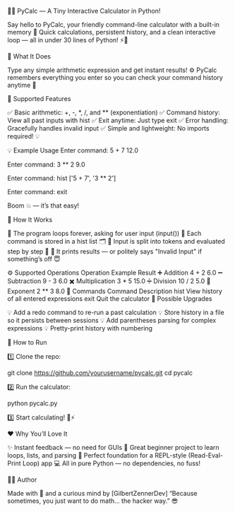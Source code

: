 🧮💥 PyCalc — A Tiny Interactive Calculator in Python!

Say hello to PyCalc, your friendly command-line calculator with a built-in memory 📜
Quick calculations, persistent history, and a clean interactive loop — all in under 30 lines of Python! ⚡🐍

🚀 What It Does

Type any simple arithmetic expression and get instant results! ⚙️
PyCalc remembers everything you enter so you can check your command history anytime 🧠

🧠 Supported Features

✅ Basic arithmetic: +, -, *, /, and ** (exponentiation)
✅ Command history: View all past inputs with hist
✅ Exit anytime: Just type exit
✅ Error handling: Gracefully handles invalid input
✅ Simple and lightweight: No imports required! 💡

💡 Example Usage
Enter command: 5 + 7
12.0

Enter command: 3 ** 2
9.0

Enter command: hist
['5 + 7', '3 ** 2']

Enter command: exit


Boom 💥 — it’s that easy!

🧩 How It Works

🔹 The program loops forever, asking for user input (input())
🔹 Each command is stored in a hist list 🗂️
🔹 Input is split into tokens and evaluated step by step 🧮
🔹 It prints results — or politely says "Invalid Input" if something’s off 😇

⚙️ Supported Operations
Operation	Example	Result
➕ Addition	4 + 2	6.0
➖ Subtraction	9 - 3	6.0
✖️ Multiplication	3 * 5	15.0
➗ Division	10 / 2	5.0
🔼 Exponent	2 ** 3	8.0
📜 Commands
Command	Description
hist	View history of all entered expressions
exit	Quit the calculator
🧠 Possible Upgrades

💡 Add a redo <n> command to re-run a past calculation
💡 Store history in a file so it persists between sessions
💡 Add parentheses parsing for complex expressions
💡 Pretty-print history with numbering

🧰 How to Run

1️⃣ Clone the repo:

git clone https://github.com/yourusername/pycalc.git
cd pycalc


2️⃣ Run the calculator:

python pycalc.py


3️⃣ Start calculating! 🧮⚡

❤️ Why You’ll Love It

✨ Instant feedback — no need for GUIs
🧩 Great beginner project to learn loops, lists, and parsing
💬 Perfect foundation for a REPL-style (Read-Eval-Print Loop) app
💻 All in pure Python — no dependencies, no fuss!

👨‍💻 Author

Made with 💙 and a curious mind by [GilbertZennerDev]
“Because sometimes, you just want to do math… the hacker way.” 😎
